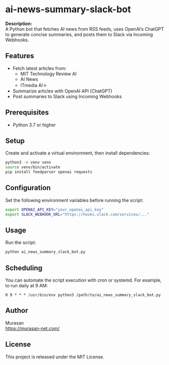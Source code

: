# ai-news-summary-slack-bot

**Description:**  
A Python bot that fetches AI news from RSS feeds, uses OpenAI’s ChatGPT to generate concise summaries, and posts them to Slack via Incoming Webhooks.

## Features

- Fetch latest articles from:
  - MIT Technology Review AI
  - AI News
  - ITmedia AI＋
- Summarize articles with OpenAI API (ChatGPT)
- Post summaries to Slack using Incoming Webhooks

## Prerequisites

- Python 3.7 or higher

## Setup

Create and activate a virtual environment, then install dependencies:

```bash
python3 -m venv venv
source venv/bin/activate
pip install feedparser openai requests
```

## Configuration

Set the following environment variables before running the script:

```bash
export OPENAI_API_KEY="your_openai_api_key"
export SLACK_WEBHOOK_URL="https://hooks.slack.com/services/..."
```

## Usage

Run the script:

```bash
python ai_news_summary_slack_bot.py
```

## Scheduling

You can automate the script execution with cron or systemd. For example, to run daily at 9 AM:

```cron
0 9 * * * /usr/bin/env python3 /path/to/ai_news_summary_slack_bot.py
```

## Author

Murasan  
https://murasan-net.com/

## License

This project is released under the MIT License.
